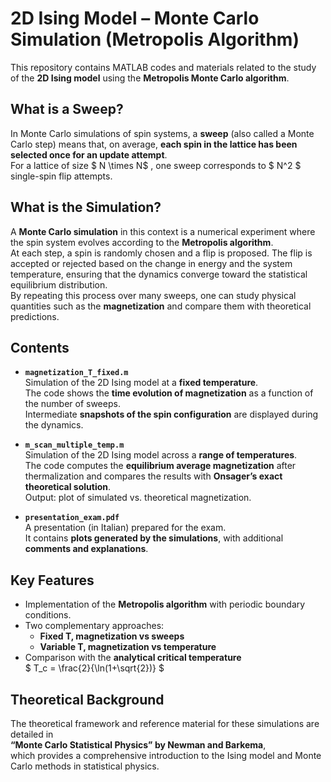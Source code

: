 # 2D Ising Model – Monte Carlo Simulation (Metropolis Algorithm)

This repository contains MATLAB codes and materials related to the study of the **2D Ising model** using the **Metropolis Monte Carlo algorithm**.

## What is a Sweep?

In Monte Carlo simulations of spin systems, a **sweep** (also called a Monte Carlo step) means that, on average, **each spin in the lattice has been selected once for an update attempt**.  
For a lattice of size $ N \times N$ , one sweep corresponds to $ N^2 $ single-spin flip attempts.

## What is the Simulation?

A **Monte Carlo simulation** in this context is a numerical experiment where the spin system evolves according to the **Metropolis algorithm**.  
At each step, a spin is randomly chosen and a flip is proposed. The flip is accepted or rejected based on the change in energy and the system temperature, ensuring that the dynamics converge toward the statistical equilibrium distribution.  
By repeating this process over many sweeps, one can study physical quantities such as the **magnetization** and compare them with theoretical predictions.

## Contents

- **`magnetization_T_fixed.m`**  
  Simulation of the 2D Ising model at a **fixed temperature**.  
  The code shows the **time evolution of magnetization** as a function of the number of sweeps.  
  Intermediate **snapshots of the spin configuration** are displayed during the dynamics.

- **`m_scan_multiple_temp.m`**  
  Simulation of the 2D Ising model across a **range of temperatures**.  
  The code computes the **equilibrium average magnetization** after thermalization and compares the results with **Onsager’s exact theoretical solution**.  
  Output: plot of simulated vs. theoretical magnetization.

- **`presentation_exam.pdf`**  
  A presentation (in Italian) prepared for the exam.  
  It contains **plots generated by the simulations**, with additional **comments and explanations**.

## Key Features

- Implementation of the **Metropolis algorithm** with periodic boundary conditions.  
- Two complementary approaches:
  - **Fixed T, magnetization vs sweeps**  
  - **Variable T, magnetization vs temperature**  
- Comparison with the **analytical critical temperature**  
  $
  T_c = \frac{2}{\ln(1+\sqrt{2})}
  $

## Theoretical Background

The theoretical framework and reference material for these simulations are detailed in  
**“Monte Carlo Statistical Physics” by Newman and Barkema**,  
which provides a comprehensive introduction to the Ising model and Monte Carlo methods in statistical physics.
